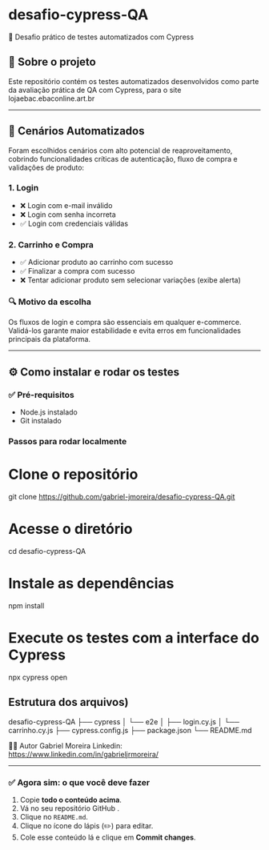 # desafio-cypress-QA

🚀 Desafio prático de testes automatizados com Cypress

## 📌 Sobre o projeto

Este repositório contém os testes automatizados desenvolvidos como parte da avaliação prática de QA com Cypress, para o site lojaebac.ebaconline.art.br

---

## 🧪 Cenários Automatizados

Foram escolhidos cenários com alto potencial de reaproveitamento, cobrindo funcionalidades críticas de autenticação, fluxo de compra e validações de produto:

### 1. Login
- ❌ Login com e-mail inválido  
- ❌ Login com senha incorreta  
- ✅ Login com credenciais válidas  

### 2. Carrinho e Compra
- ✅ Adicionar produto ao carrinho com sucesso  
- ✅ Finalizar a compra com sucesso  
- ❌ Tentar adicionar produto sem selecionar variações (exibe alerta)  

### 🔍 Motivo da escolha
Os fluxos de login e compra são essenciais em qualquer e-commerce. Validá-los garante maior estabilidade e evita erros em funcionalidades principais da plataforma.

---

## ⚙️ Como instalar e rodar os testes

### ✅ Pré-requisitos
- Node.js instalado  
- Git instalado  

### Passos para rodar localmente

# Clone o repositório
git clone https://github.com/gabriel-jmoreira/desafio-cypress-QA.git

# Acesse o diretório
cd desafio-cypress-QA

# Instale as dependências
npm install

# Execute os testes com a interface do Cypress
npx cypress open

##  Estrutura dos arquivos)

desafio-cypress-QA
├── cypress
│   └── e2e
│       ├── login.cy.js
│       └── carrinho.cy.js
├── cypress.config.js
├── package.json
└── README.md

👨‍💻 Autor
Gabriel Moreira
Linkedin: https://www.linkedin.com/in/gabrieljrmoreira/


---

### ✅ Agora sim: o que você deve fazer

1. Copie **todo o conteúdo acima**.
2. Vá no seu repositório GitHub .
3. Clique no `README.md`.
4. Clique no ícone do lápis (✏️) para editar.
5. Cole esse conteúdo lá e clique em **Commit changes**.
